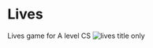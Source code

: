 # Lives
Lives game for A level CS
![lives title only](https://github.com/user-attachments/assets/3c8ecc68-bfe5-40f9-af6e-6fdb05418e8a)
